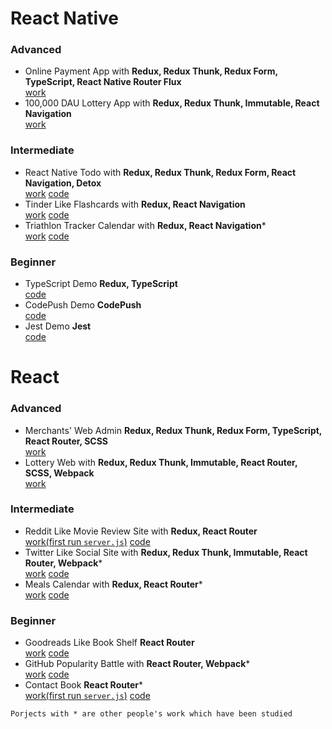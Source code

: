 # React Native
### Advanced
* Online Payment App with **Redux, Redux Thunk, Redux Form, TypeScript, React Native Router Flux**  
[work](https://invis.io/8GJ2PWO4MWV)
* 100,000 DAU Lottery App with **Redux, Redux Thunk, Immutable, React Navigation**  
[work](https://invis.io/YCJ2PVCX84V)  
### Intermediate
* React Native Todo with **Redux, Redux Thunk, Redux Form, React Navigation, Detox**  
[work](https://github.com/Martian2Lee/React-Native-Todo/blob/master/gif/gif.md) [code](https://github.com/Martian2Lee/React-Native-Todo)
* Tinder Like Flashcards with **Redux, React Navigation**  
[work](https://github.com/Martian2Lee/Mobile-Flashcards/blob/master/gifs/gifs.md) [code](https://github.com/Martian2Lee/Flashcards)
* Triathlon Tracker Calendar with **Redux, React Navigation***  
[work](https://www.youtube.com/watch?time_continue=1&v=HZSi_XB3drA) [code](https://github.com/Martian2Lee/Triathlon-Tracker-Calendar)
### Beginner
* TypeScript Demo **Redux, TypeScript**  
[code](https://github.com/Martian2Lee/TypeScript-Demo)
* CodePush Demo **CodePush**  
[code](https://github.com/Martian2Lee/CodePush-Demo)
* Jest Demo **Jest**  
[code](https://github.com/Martian2Lee/Jest)
# React
### Advanced
* Merchants' Web Admin **Redux, Redux Thunk, Redux Form, TypeScript, React Router, SCSS**  
[work](https://projects.invisionapp.com/boards/SP3N0HCVJR2/)  
* Lottery Web with **Redux, Redux Thunk, Immutable, React Router, SCSS, Webpack**  
[work](https://projects.invisionapp.com/boards/R63N0GZYXB3/)
### Intermediate
* Reddit Like Movie Review Site with **Redux, React Router**  
[work(first run `server.js`)](https://github.com/Martian2Lee/Readable/blob/master/gifs/gifs.md) [code](https://github.com/Martian2Lee/Movie-Review)
* Twitter Like Social Site with **Redux, Redux Thunk, Immutable, React Router, Webpack***  
[work](https://duckr-site.firebaseapp.com/) [code](https://github.com/Martian2Lee/Twitter-Mock)
* Meals Calendar with **Redux, React Router***  
[work](https://martian2lee.github.io/Udaci-Meals/) [code](https://github.com/Martian2Lee/Meals-Calendar)
### Beginner
* Goodreads Like Book Shelf **React Router**  
[work](https://martian2lee.github.io/MyReads-A-Book-Tracking-App/) [code](https://github.com/Martian2Lee/Book-Shelf)
* GitHub Popularity Battle with **React Router, Webpack***  
[work](https://github2battle.firebaseapp.com/) [code](https://github.com/Martian2Lee/GitHub-Popularity-Battle)
* Contact Book **React Router***  
[work(first run `server.js`)](https://martian2lee.github.io/Contact-Book/) [code](https://github.com/Martian2Lee/Contact-Book)  

``
Porjects with * are other people's work which have been studied
``  
